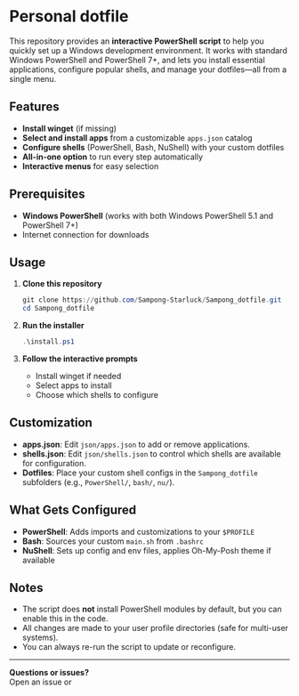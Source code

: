 # Personal dotfile 

This repository provides an **interactive PowerShell script** to help you quickly set up a Windows development environment. It works with standard Windows PowerShell and PowerShell 7+, and lets you install essential applications, configure popular shells, and manage your dotfiles—all from a single menu.

## Features

- **Install winget** (if missing)
- **Select and install apps** from a customizable `apps.json` catalog
- **Configure shells** (PowerShell, Bash, NuShell) with your custom dotfiles
- **All-in-one option** to run every step automatically
- **Interactive menus** for easy selection

## Prerequisites

- **Windows PowerShell** (works with both Windows PowerShell 5.1 and PowerShell 7+)
- Internet connection for downloads

## Usage

1. **Clone this repository**  
   ```powershell
   git clone https://github.com/Sampong-Starluck/Sampong_dotfile.git
   cd Sampong_dotfile
   ```

2. **Run the installer**  
   ```powershell
   .\install.ps1
   ```

3. **Follow the interactive prompts**  
   - Install winget if needed  
   - Select apps to install  
   - Choose which shells to configure

## Customization

- **apps.json**: Edit `json/apps.json` to add or remove applications.
- **shells.json**: Edit `json/shells.json` to control which shells are available for configuration.
- **Dotfiles**: Place your custom shell configs in the `Sampong_dotfile` subfolders (e.g., `PowerShell/`, `bash/`, `nu/`).

## What Gets Configured

- **PowerShell**: Adds imports and customizations to your `$PROFILE`
- **Bash**: Sources your custom `main.sh` from `.bashrc`
- **NuShell**: Sets up config and env files, applies Oh-My-Posh theme if available

## Notes

- The script does **not** install PowerShell modules by default, but you can enable this in the code.
- All changes are made to your user profile directories (safe for multi-user systems).
- You can always re-run the script to update or reconfigure.

---

**Questions or issues?**  
Open an issue or

